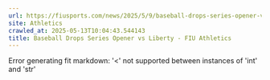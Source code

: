 ```yaml
---
url: https://fiusports.com/news/2025/5/9/baseball-drops-series-opener-vs-liberty.aspx?print=true
site: Athletics
crawled_at: 2025-05-13T10:04:43.544143
title: Baseball Drops Series Opener vs Liberty - FIU Athletics
---
```


Error generating fit markdown: '<' not supported between instances of 'int' and 'str'